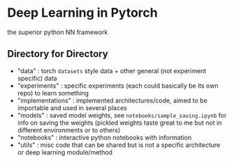 # Deep Learning in Pytorch

the superior python NN framework


## Directory for Directory
- "data" : torch `datasets` style data + other general (not experiment specific) data
- "experiments" : specific experiments (each could basically be its own repo) to learn something
- "implementations" : implemented architectures/code, aimed to be importable and used in several places
- "models" : saved model weights, see `notebooks/sample_saving.ipynb` for info on saving the weights (pickled weights taste great to me but not in different environments or to others)
- "notebooks" : interactive python notebooks with information
- "utils" : misc code that can be shared but is not a specific architecture or deep learning module/method

